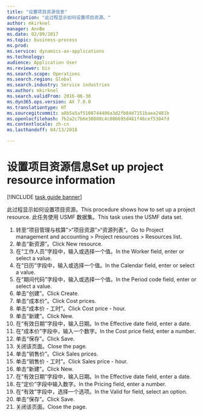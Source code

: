 ```yaml
--- 
title: "设置项目资源信息"
description: "此过程显示如何设置项目资源。"
author: mkirknel
manager: AnnBe
ms.date: 02/09/2017
ms.topic: business-process
ms.prod: 
ms.service: dynamics-ax-applications
ms.technology: 
audience: Application User
ms.reviewer: bis
ms.search.scope: Operations
ms.search.region: Global
ms.search.industry: Service industries
ms.author: mkirknel
ms.search.validFrom: 2016-06-30
ms.dyn365.ops.version: AX 7.0.0
ms.translationtype: HT
ms.sourcegitcommit: a8b5a5af5108744406a3d2fb84d7151baea2481b
ms.openlocfilehash: 7b2a2c7b6e30808c4c086695d481f46cef5304fd
ms.contentlocale: zh-cn
ms.lasthandoff: 04/13/2018

---
```

# <a name="set-up-project-resource-information"></a><span data-ttu-id="070ba-103">设置项目资源信息</span><span class="sxs-lookup"><span data-stu-id="070ba-103">Set up project resource information</span></span>

[!INCLUDE [task guide banner](../../includes/task-guide-banner.md)]

<span data-ttu-id="070ba-104">此过程显示如何设置项目资源。</span><span class="sxs-lookup"><span data-stu-id="070ba-104">This procedure shows how to set up a project resource.</span></span> <span data-ttu-id="070ba-105">此任务使用 USMF 数据集。</span><span class="sxs-lookup"><span data-stu-id="070ba-105">This task uses the USMF data set.</span></span>

1. <span data-ttu-id="070ba-106">转至“项目管理与核算”>“项目资源”>“资源列表”。</span><span class="sxs-lookup"><span data-stu-id="070ba-106">Go to Project management and accounting > Project resources > Resources list.</span></span>
2. <span data-ttu-id="070ba-107">单击“新资源”。</span><span class="sxs-lookup"><span data-stu-id="070ba-107">Click New resource.</span></span>
3. <span data-ttu-id="070ba-108">在“工作人员”字段中，输入或选择一个值。</span><span class="sxs-lookup"><span data-stu-id="070ba-108">In the Worker field, enter or select a value.</span></span>
4. <span data-ttu-id="070ba-109">在“日历”字段中，输入或选择一个值。</span><span class="sxs-lookup"><span data-stu-id="070ba-109">In the Calendar field, enter or select a value.</span></span>
5. <span data-ttu-id="070ba-110">在“期间代码”字段中，输入或选择一个值。</span><span class="sxs-lookup"><span data-stu-id="070ba-110">In the Period code field, enter or select a value.</span></span>
6. <span data-ttu-id="070ba-111">单击“创建”。</span><span class="sxs-lookup"><span data-stu-id="070ba-111">Click Create.</span></span>
7. <span data-ttu-id="070ba-112">单击“成本价”。</span><span class="sxs-lookup"><span data-stu-id="070ba-112">Click Cost prices.</span></span>
8. <span data-ttu-id="070ba-113">单击“成本价 - 工时”。</span><span class="sxs-lookup"><span data-stu-id="070ba-113">Click Cost price - hour.</span></span>
9. <span data-ttu-id="070ba-114">单击“新建”。</span><span class="sxs-lookup"><span data-stu-id="070ba-114">Click New.</span></span>
10. <span data-ttu-id="070ba-115">在“有效日期”字段中，输入日期。</span><span class="sxs-lookup"><span data-stu-id="070ba-115">In the Effective date field, enter a date.</span></span>
11. <span data-ttu-id="070ba-116">在“成本价”字段中，输入一个数字。</span><span class="sxs-lookup"><span data-stu-id="070ba-116">In the Cost price field, enter a number.</span></span>
12. <span data-ttu-id="070ba-117">单击“保存”。</span><span class="sxs-lookup"><span data-stu-id="070ba-117">Click Save.</span></span>
13. <span data-ttu-id="070ba-118">关闭该页面。</span><span class="sxs-lookup"><span data-stu-id="070ba-118">Close the page.</span></span>
14. <span data-ttu-id="070ba-119">单击“销售价”。</span><span class="sxs-lookup"><span data-stu-id="070ba-119">Click Sales prices.</span></span>
15. <span data-ttu-id="070ba-120">单击“销售价 - 工时”。</span><span class="sxs-lookup"><span data-stu-id="070ba-120">Click Sales price - hour.</span></span>
16. <span data-ttu-id="070ba-121">单击“新建”。</span><span class="sxs-lookup"><span data-stu-id="070ba-121">Click New.</span></span>
17. <span data-ttu-id="070ba-122">在“有效日期”字段中，输入日期。</span><span class="sxs-lookup"><span data-stu-id="070ba-122">In the Effective date field, enter a date.</span></span>
18. <span data-ttu-id="070ba-123">在“定价”字段中输入数字。</span><span class="sxs-lookup"><span data-stu-id="070ba-123">In the Pricing field, enter a number.</span></span>
19. <span data-ttu-id="070ba-124">在“有效”字段中，选择一个选项。</span><span class="sxs-lookup"><span data-stu-id="070ba-124">In the Valid for field, select an option.</span></span>
20. <span data-ttu-id="070ba-125">单击“保存”。</span><span class="sxs-lookup"><span data-stu-id="070ba-125">Click Save.</span></span>
21. <span data-ttu-id="070ba-126">关闭该页面。</span><span class="sxs-lookup"><span data-stu-id="070ba-126">Close the page.</span></span>


